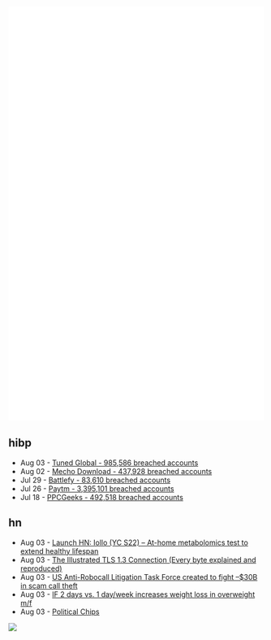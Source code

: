 ![Metrics](https://raw.githubusercontent.com/phixion/phixion/master/metrics.svg)

## hibp

<!--
for https://github.com/phixion/phixion/blob/main/.github/workflows/feeds.yml
-->
<!--START_SECTION:haveibeenpwnd-->
- Aug 03 - [Tuned Global - 985,586 breached accounts](https://haveibeenpwned.com/PwnedWebsites#TunedGlobal)
- Aug 02 - [Mecho Download - 437,928 breached accounts](https://haveibeenpwned.com/PwnedWebsites#MechoDownload)
- Jul 29 - [Battlefy - 83,610 breached accounts](https://haveibeenpwned.com/PwnedWebsites#Battlefy)
- Jul 26 - [Paytm - 3,395,101 breached accounts](https://haveibeenpwned.com/PwnedWebsites#Paytm)
- Jul 18 - [PPCGeeks - 492,518 breached accounts](https://haveibeenpwned.com/PwnedWebsites#PPCGeeks)
<!--END_SECTION:haveibeenpwnd-->

## hn

<!--
for https://github.com/phixion/phixion/blob/main/.github/workflows/feeds.yml
-->
<!--START_SECTION:hn-->
- Aug 03 - [Launch HN: Iollo (YC S22) – At-home metabolomics test to extend healthy lifespan](https://news.ycombinator.com/item?id=32333417)
- Aug 03 - [The Illustrated TLS 1.3 Connection (Every byte explained and reproduced)](https://tls13.xargs.org)
- Aug 03 - [US Anti-Robocall Litigation Task Force created to fight –$30B in scam call theft](https://www.thecentersquare.com/national/nationwide-anti-robocall-litigation-task-force-created-to-fight-estimated-29-8b-in-scam-call/article_e3dfd458-129f-11ed-b714-7b059dbcf5e7.html)
- Aug 03 - [IF 2 days vs. 1 day/week increases weight loss in overweight m/f](https://oa.mg/blog/intermittent-fasting-2-days-vs-1-day-per-week-increases-weight-loss-in-overweight-men-and-women/)
- Aug 03 - [Political Chips](https://stratechery.com/2022/political-chips/)
<!--END_SECTION:hn-->

<!--
for https://yhype.me
-->
![](https://hit.yhype.me/github/profile?user_id=13013670)
